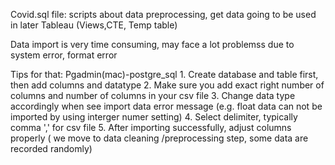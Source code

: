 Covid.sql file: scripts about data preprocessing, get data going to be used in later Tableau (Views,CTE, Temp table)

Data import is very time consuming, may face a lot problemss due to system error, format error

Tips for that: Pgadmin(mac)-postgre_sql
    1. Create database and table first, then add columns and datatype
    2. Make sure you add exact right number of columns and number of columns in your csv file
    3. Change data type accordingly when see import data error message (e.g. float data can not be imported by using interger numer setting)
    4. Select delimiter, typically comma ',' for csv file
    5. After importing successfully, adjust columns properly ( we move to data cleaning /preprocessing step, some data are recorded randomly)
     

